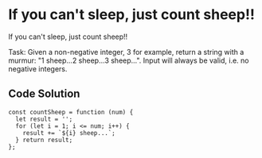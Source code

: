# If you can't sleep, just count sheep!!

If you can't sleep, just count sheep!!

Task:
Given a non-negative integer, 3 for example, return a string with a murmur: "1 sheep...2 sheep...3 sheep...". Input will always be valid, i.e. no negative integers.

## Code Solution

```
const countSheep = function (num) {
  let result = '';
  for (let i = 1; i <= num; i++) {
    result += `${i} sheep...`;
  } return result;
};

```